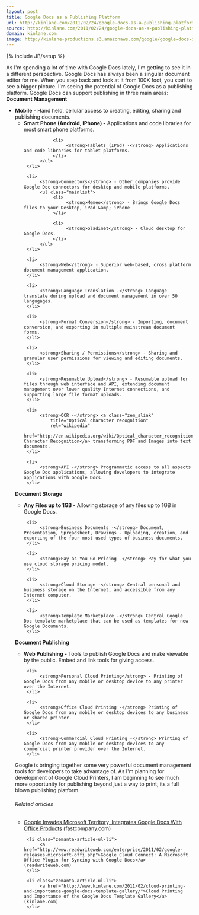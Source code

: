 ```yaml
---
layout: post
title: Google Docs as a Publishing Platform
url: http://kinlane.com/2011/02/24/google-docs-as-a-publishing-platform/
source: http://kinlane.com/2011/02/24/google-docs-as-a-publishing-platform/
domain: kinlane.com
image: http://kinlane-productions.s3.amazonaws.com/google/google-docs-icon.jpg
---
```

{% include JB/setup %}<p>
     <img class="c1"
        src="http://kinlane-productions.s3.amazonaws.com/google/google-docs-icon.jpg"
        alt=""
        align="right" />As I'm spending a lot of time with Google Docs lately, I'm getting to see it in a different perspective. Google Docs has always been a singular document editor for me. When you step back and look at it from 100K foot, you start to see a bigger picture. I'm seeing the potential of Google Docs as a publishing platform. Google Docs can support publishing in three main areas: <strong>Document Management</strong>
</p>

<ul class="mainlist">
     <li>
          <strong>Mobile</strong> - Hand held, cellular access to creating, editing, sharing and publishing documents.
          <ul class="mainlist">
               <li>
                    <strong>Smart Phone (Android, IPhone) -</strong> Applications and code libraries for most smart phone platforms.
               </li>

               <li>
                    <strong>Tablets (IPad) -</strong> Applications and code libraries for tablet platforms.
               </li>
          </ul>
     </li>

     <li>
          <strong>Connectors</strong> - Other companies provide Google Doc connectors for desktop and mobile platforms.
          <ul class="mainlist">
               <li>
                    <strong>Memeo</strong> - Brings Google Docs files to your Desktop, iPad &amp; iPhone
               </li>

               <li>
                    <strong>Gladinet</strong> - Cloud desktop for Google Docs.
               </li>
          </ul>
     </li>

     <li>
          <strong>Web</strong> - Superior web-based, cross platform document management application.
     </li>

     <li>
          <strong>Language Translation -</strong> Language translate during upload and document management in over 50 langugages.
     </li>

     <li>
          <strong>Format Conversion</strong> - Importing, document conversion, and exporting in multiple mainstream document forms.
     </li>

     <li>
          <strong>Sharing / Permissions</strong> - Sharing and granular user permissions for viewing and editing documents.
     </li>

     <li>
          <strong>Resumable Upload</strong> - Resumable upload for files through web interface and API, extending document management over lower quality Internet connections, and supporting large file format uploads.
     </li>

     <li>
          <strong>OCR -</strong> <a class="zem_slink"
              title="Optical character recognition"
              rel="wikipedia"
              href="http://en.wikipedia.org/wiki/Optical_character_recognition">Optical Character Recognition</a> transforming PDF and Images into text documents.
     </li>

     <li>
          <strong>API -</strong> Programmatic access to all aspects Google Doc applications, allowing developers to integrate applications with Google Docs.
     </li>
</ul>

<p>
     <strong>Document Storage</strong>
</p>

<ul class="mainlist">
     <li>
          <strong>Any Files up to 1GB -</strong> Allowing storage of any files up to 1GB in Google Docs.
     </li>

     <li>
          <strong>Business Documents -</strong> Document, Presentation, Spreadsheet, Drawings - Uploading, creation, and exporting of the four most used types of business documents.
     </li>

     <li>
          <strong>Pay as You Go Pricing -</strong> Pay for what you use cloud storage pricing model.
     </li>

     <li>
          <strong>Cloud Storage -</strong> Central personal and business storage on the Internet, and accessible from any Internet computer.
     </li>

     <li>
          <strong>Template Marketplace -</strong> Central Google Doc template marketplace that can be used as templates for new Google Documents.
     </li>
</ul>

<p>
     <strong>Document Publishing</strong>
</p>

<ul class="mainlist">
     <li>
          <strong>Web Publishing -</strong> Tools to publish Google Docs and make viewable by the public. Embed and link tools for giving access.
     </li>

     <li>
          <strong>Personal Cloud Printing</strong> - Printing of Google Docs from any mobile or desktop device to any printer over the Internet.
     </li>

     <li>
          <strong>Office Cloud Printing -</strong> Printing of Google Docs from any mobile or desktop devices to any business or shared printer.
     </li>

     <li>
          <strong>Commercial Cloud Printing -</strong> Printing of Google Docs from any mobile or desktop devices to any commercial printer provider over the Internet.
     </li>
</ul>

<p>
     Google is bringing together some very powerful document management tools for developers to take advantage of. As I'm planning for development of Google Cloud Printers, I am beginning to see much more opportunity for publishing beyond just a way to print, its a full blown publishing platform.
</p>

<h6 class="zemanta-related-title c2">
     Related articles
</h6>

<ul class="zemanta-article-ul">
     <li class="zemanta-article-ul-li">
          <a href="http://www.fastcompany.com/1731482/google-invades-microsoft-territory-integrates-google-docs-with-office-products">Google Invades Microsoft Territory, Integrates Google Docs With Office Products</a> (fastcompany.com)
     </li>

     <li class="zemanta-article-ul-li">
          <a href="http://www.readwriteweb.com/enterprise/2011/02/google-releases-microsoft-offi.php">Google Cloud Connect: A Microsoft Office Plugin for Syncing with Google Docs</a> (readwriteweb.com)
     </li>

     <li class="zemanta-article-ul-li">
          <a href="http://www.kinlane.com/2011/02/cloud-printing-and-importance-google-docs-template-gallery/">Cloud Printing and Importance of the Google Docs Template Gallery</a> (kinlane.com)
     </li>
</ul>